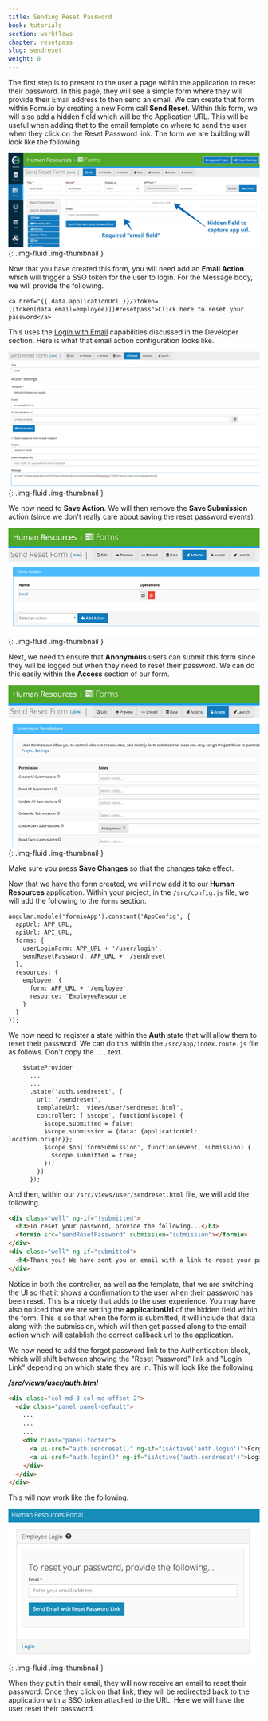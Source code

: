 ```yaml
---
title: Sending Reset Password
book: tutorials
section: workflows
chapter: resetpass
slug: sendreset
weight: 0
---
```

The first step is to present to the user a page within the application to reset their password. In this page, they will see a simple form where they will provide their Email address to then send an email. We can create that form within Form.io by creating a new Form call **Send Reset**. Within this form, we will also add a hidden field which will be the Application URL. This will be useful when adding that to the email template on where to send the user when they click on the Reset Password link. The form we are building will look like the following.

![](/assets/img/tutorials/workflows/resetpass/sendresetform.png){: .img-fluid .img-thumbnail }

Now that you have created this form, you will need add an **Email Action** which will trigger a SSO token for the user to login. For the Message body, we will provide the following.

```
<a href="{{ data.applicationUrl }}/?token=[[token(data.email=employee)]]#resetpass">Click here to reset your password</a>
```

This uses the [Login with Email](/developer/info/emaillogin/) capabilities discussed in the Developer section. Here is what that email action configuration looks like.

![](/assets/img/tutorials/workflows/resetpass/sendresetaction.png){: .img-fluid .img-thumbnail }

We now need to **Save Action**. We will then remove the **Save Submission** action (since we don't really care about saving the reset password events).

![](/assets/img/tutorials/workflows/resetpass/sendresetactions.png){: .img-fluid .img-thumbnail }

Next, we need to ensure that **Anonymous** users can submit this form since they will be logged out when they need to reset their password. We can do this easily within the **Access** section of our form.

![](/assets/img/tutorials/workflows/resetpass/sendresetaccess.png){: .img-fluid .img-thumbnail }

Make sure you press **Save Changes** so that the changes take effect.

Now that we have the form created, we will now add it to our **Human Resources** application. Within your project, in the `/src/config.js` file, we will add the following to the `forms` section.

```
angular.module('formioApp').constant('AppConfig', {
  appUrl: APP_URL,
  apiUrl: API_URL,
  forms: {
    userLoginForm: APP_URL + '/user/login',
    sendResetPassword: APP_URL + '/sendreset'
  },
  resources: {
    employee: {
      form: APP_URL + '/employee',
      resource: 'EmployeeResource'
    }
  }
});
```

We now need to register a state within the **Auth** state that will allow them to reset their password. We can do this within the `/src/app/index.route.js` file as follows. Don't copy the `...` text.

```
    $stateProvider
      ...
      ...
      .state('auth.sendreset', {
        url: '/sendreset',
        templateUrl: 'views/user/sendreset.html',
        controller: ['$scope', function($scope) {
          $scope.submitted = false;
          $scope.submission = {data: {applicationUrl: location.origin}};
          $scope.$on('formSubmission', function(event, submission) {
            $scope.submitted = true;
          });
        }]
      });
```

And then, within our `/src/views/user/sendreset.html` file, we will add the following.

```html
<div class="well" ng-if="!submitted">
  <h3>To reset your password, provide the following...</h3>
  <formio src="sendResetPassword" submission="submission"></formio>
</div>
<div class="well" ng-if="submitted">
  <h4>Thank you! We have sent you an email with a link to reset your password.</h4>
</div>
```

Notice in both the controller, as well as the template, that we are switching the UI so that it shows a confirmation to the user when their password has been reset. This is a nicety that adds to the user experience. You may have also noticed that we are setting the **applicationUrl** of the hidden field within the form. This is so that when the form is submitted, it will include that data along with the submission, which will then get passed along to the email action which will establish the correct callback url to the application.

We now need to add the forgot password link to the Authentication block, which will shift between showing the "Reset Password" link and "Login Link" depending on which state they are in. This will look like the following.

***/src/views/user/auth.html***

```html
<div class="col-md-8 col-md-offset-2">
  <div class="panel panel-default">
    ...
    ...
    ...
    <div class="panel-footer">
      <a ui-sref="auth.sendreset()" ng-if="isActive('auth.login')">Forgot your password? Click here.</a>
      <a ui-sref="auth.login()" ng-if="isActive('auth.sendreset')">Login</a>
    </div>
  </div>
</div>
```

This will now work like the following.

![](/assets/img/tutorials/workflows/resetpass/sendresetapp.png){: .img-fluid .img-thumbnail }

When they put in their email, they will now receive an email to reset their password. Once they click on that link, they will be redirected back to the application with a SSO token attached to the URL. Here we will have the user reset their password.
